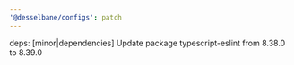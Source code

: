 ```yaml
---
'@desselbane/configs': patch
---
```


deps: [minor|dependencies] Update package typescript-eslint from 8.38.0 to 8.39.0
